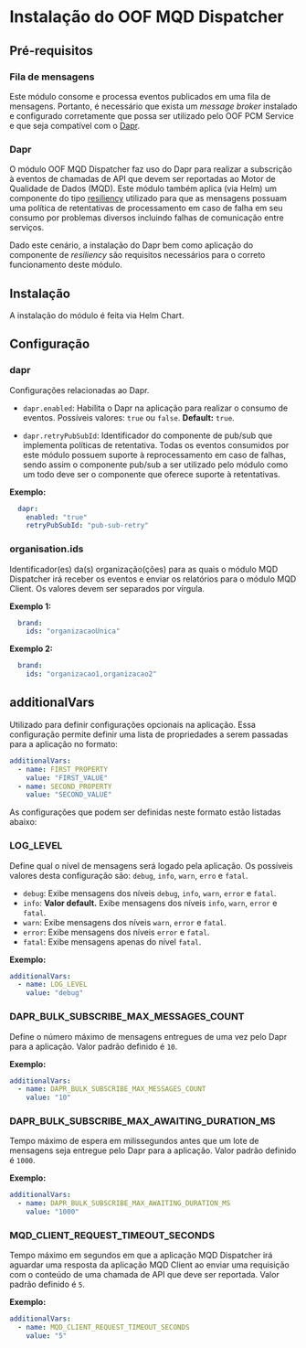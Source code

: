# Instalação do OOF MQD Dispatcher

## Pré-requisitos

### Fila de mensagens

Este módulo consome e processa eventos publicados em uma fila de mensagens.
Portanto, é necessário que exista um *message broker* instalado e configurado
corretamente que possa ser utilizado pelo OOF PCM Service e que seja compatível
com o [Dapr](/deploy/shared-definitions.md#dapr).

### Dapr

O módulo OOF MQD Dispatcher  faz uso do Dapr para realizar a subscrição à eventos
de chamadas de API que devem ser reportadas ao Motor de Qualidade de Dados
(MQD). Este módulo também aplica (via Helm) um componente do tipo
[resiliency](https://docs.dapr.io/reference/resource-specs/resiliency-schema/)
utilizado para que as mensagens possuam uma política de retentativas de
processamento em caso de falha em seu consumo por problemas diversos
incluindo falhas de comunicação entre serviços.

Dado este cenário, a instalação do Dapr bem como aplicação do componente
de *resiliency* são requisitos necessários para o correto funcionamento deste
módulo.

## Instalação

A instalação do módulo é feita via Helm Chart.

## Configuração

### dapr

Configurações relacionadas ao Dapr.

* `dapr.enabled`: Habilita o Dapr na aplicação para realizar o consumo de
eventos.
Possíveis valores: `true` ou `false`. **Default:** `true`.

* `dapr.retryPubSubId`: Identificador do componente de pub/sub que implementa
políticas de retentativa. Todas os eventos consumidos por este módulo
possuem suporte à reprocessamento em caso de falhas, sendo assim o componente
pub/sub a ser utilizado pelo módulo como um todo deve ser o componente que
oferece suporte à retentativas.

**Exemplo:**

```yaml
  dapr:
    enabled: "true"
    retryPubSubId: "pub-sub-retry"
```

### organisation.ids

Identificador(es) da(s) organização(ções) para as quais o módulo MQD Dispatcher
irá receber os eventos e enviar os relatórios para o módulo MQD Client. Os
valores devem ser separados por vírgula.

**Exemplo 1:**

```yaml
  brand:
    ids: "organizacaoUnica"
```

**Exemplo 2:**

```yaml
  brand:
    ids: "organizacao1,organizacao2"
```

## additionalVars

Utilizado para definir configurações opcionais na aplicação. Essa configuração
permite definir uma lista de propriedades a serem passadas para a aplicação no formato:

```yaml
additionalVars:
  - name: FIRST_PROPERTY
    value: "FIRST_VALUE"
  - name: SECOND_PROPERTY
    value: "SECOND_VALUE"
```

As configurações que podem ser definidas neste formato estão listadas abaixo:

### LOG_LEVEL

Define qual o nível de mensagens será logado pela aplicação. Os possíveis
valores desta configuração são: `debug`, `info`, `warn`, `erro` e `fatal`.

* `debug`: Exibe mensagens dos níveis `debug`, `info`, `warn`, `error` e `fatal`.
* `info`: **Valor default.** Exibe mensagens dos níveis `info`, `warn`,
`error` e `fatal`.
* `warn`: Exibe mensagens dos níveis `warn`, `error` e `fatal`.
* `error`: Exibe mensagens dos níveis `error` e `fatal`.
* `fatal`: Exibe mensagens apenas do nível `fatal`.

**Exemplo:**

```yaml
additionalVars:
  - name: LOG_LEVEL
    value: "debug"
```

### DAPR_BULK_SUBSCRIBE_MAX_MESSAGES_COUNT

Define o número máximo de mensagens entregues de uma vez pelo Dapr para a
aplicação. Valor padrão definido é `10`.

**Exemplo:**

```yaml
additionalVars:
  - name: DAPR_BULK_SUBSCRIBE_MAX_MESSAGES_COUNT
    value: "10"
```

### DAPR_BULK_SUBSCRIBE_MAX_AWAITING_DURATION_MS

Tempo máximo de espera em milissegundos antes que um lote de mensagens seja
entregue pelo Dapr para a aplicação. Valor padrão definido é `1000`.

**Exemplo:**

```yaml
additionalVars:
  - name: DAPR_BULK_SUBSCRIBE_MAX_AWAITING_DURATION_MS
    value: "1000"
```

### MQD_CLIENT_REQUEST_TIMEOUT_SECONDS

Tempo máximo em segundos em que a aplicação MQD Dispatcher irá aguardar uma
resposta da aplicação MQD Client ao enviar uma requisição com o conteúdo de
uma chamada de API que deve ser reportada. Valor padrão definido é `5`.

**Exemplo:**

```yaml
additionalVars:
  - name: MQD_CLIENT_REQUEST_TIMEOUT_SECONDS
    value: "5"
```
